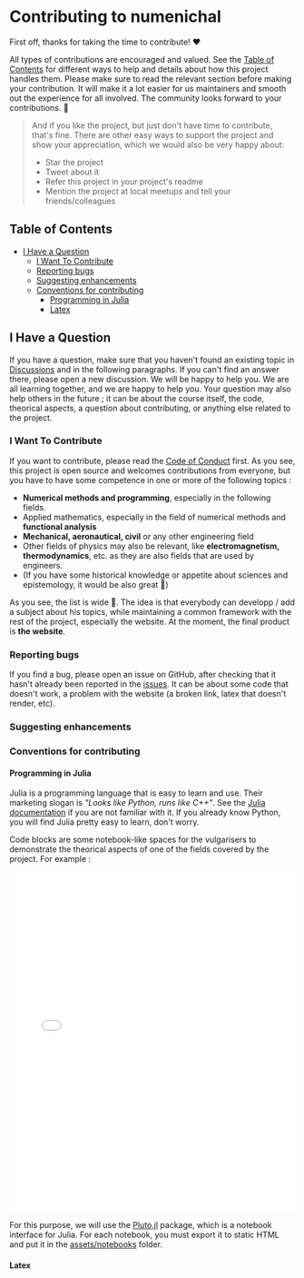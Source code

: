 <!-- omit in toc -->
# Contributing to numenichal

First off, thanks for taking the time to contribute! ❤️

All types of contributions are encouraged and valued. See the [Table of Contents](#table-of-contents) for different ways to help and details about how this project handles them. Please make sure to read the relevant section before making your contribution. It will make it a lot easier for us maintainers and smooth out the experience for all involved. The community looks forward to your contributions. 🎉

> And if you like the project, but just don't have time to contribute, that's fine. There are other easy ways to support the project and show your appreciation, which we would also be very happy about:
> - Star the project
> - Tweet about it
> - Refer this project in your project's readme
> - Mention the project at local meetups and tell your friends/colleagues

<!-- omit in toc -->
## Table of Contents
- [I Have a Question](#i-have-a-question)
  - [I Want To Contribute](#i-want-to-contribute)
  - [Reporting bugs](#reporting-bugs)
  - [Suggesting enhancements](#suggesting-enhancements)
  - [Conventions for contributing](#conventions-for-contributing)
    - [Programming in Julia](#programming-in-julia)
    - [Latex](#latex)

## I Have a Question

If you have a question, make sure that you haven't found an existing topic in [Discussions](https://github.com/Aguelord/numenichal/discussions) and in the following paragraphs. If you can't find an answer there, please open a new discussion. We will be happy to help you. We are all learning together, and we are happy to help you. Your question may also help others in the future ; it can be about the course itself, the code, theorical aspects, a question about contributing, or anything else related to the project.

### I Want To Contribute
If you want to contribute, please read the [Code of Conduct](CODE_OF_CONDUCT.md) first. As you see, this project is open source and welcomes contributions from everyone, but you have to have some competence in one or more of the following topics :
- **Numerical methods and programming**, especially in the following fields.
- Applied mathematics, especially in the field of numerical methods and **functional analysis**
- **Mechanical, aeronautical, civil** or any other engineering field
- Other fields of physics may also be relevant, like **electromagnetism, thermodynamics**, etc. as they are also fields that are used by engineers.
- (If you have some historical knowledge or appetite about sciences and epistemology, it would be also great 👀)

As you see, the list is wide 🙂. The idea is that everybody can developp / add a subject about his topics, while maintaining a common framework with the rest of the project, especially the website. At the moment, the final product is **the website**.

### Reporting bugs

If you find a bug, please open an issue on GitHub, after checking that it hasn't already been reported in the [issues](https://github.com/Aguelord/numenichal/issues). It can be about some code that doesn't work, a problem with the website (a broken link, latex that doesn't render, etc).

### Suggesting enhancements

### Conventions for contributing

#### Programming in Julia

Julia is a programming language that is easy to learn and use. Their marketing slogan is *"Looks like Python, runs like C++"*. See the [Julia documentation](https://julialang.org/) if you are not familiar with it. If you already know Python, you will find Julia pretty easy to learn, don't worry.

Code blocks are some notebook-like spaces for the vulgarisers to demonstrate the theorical aspects of one of the fields covered by the project. For example :

<iframe src="/numenichal/assets/notebooks/contributing_md.html"
        width="100%"
        height="600px"
        frameborder="0">
</iframe>

For this purpose, we will use the [Pluto.jl](https://plutojl.org/) package, which is a notebook interface for Julia. For each notebook, you must export it to static HTML and put it in the [assets/notebooks](assets\notebooks) folder.

#### Latex

